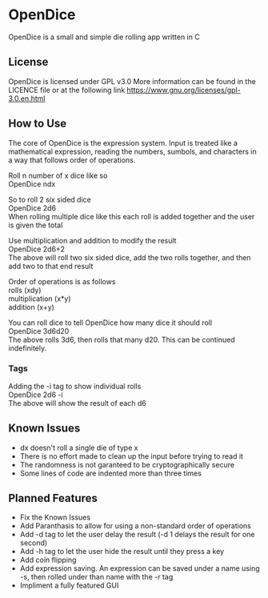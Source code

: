 # OpenDice
OpenDice is a small and simple die rolling app written in C

## License
OpenDice is licensed under GPL v3.0
More information can be found in the LICENCE file or at the following link
https://www.gnu.org/licenses/gpl-3.0.en.html

## How to Use
The core of OpenDice is the expression system.
Input is treated like a mathematical expression, reading the numbers, sumbols, and characters in a way that follows order of operations.

Roll n number of x dice like so    
OpenDice ndx

So to roll 2 six sided dice    
OpenDice 2d6    
When rolling multiple dice like this each roll is added together and the user is given the total

Use multiplication and addition to modify the result    
OpenDice 2d6+2    
The above will roll two six sided dice, add the two rolls together, and then add two to that end result

Order of operations is as follows    
rolls (xdy)    
multiplication (x\*y)    
addition (x+y)

You can roll dice to tell OpenDice how many dice it should roll    
OpenDice 3d6d20    
The above rolls 3d6, then rolls that many d20. This can be continued indefinitely.

### Tags
Adding the -i tag to show individual rolls    
OpenDice 2d6 -i    
The above will show the result of each d6

## Known Issues
* dx doesn't roll a single die of type x
* There is no effort made to clean up the input before trying to read it
* The randomness is not garanteed to be cryptographically secure
* Some lines of code are indented more than three times

## Planned Features
* Fix the Known Issues
* Add Paranthasis to allow for using a non-standard order of operations
* Add -d tag to let the user delay the result (-d 1 delays the result for one second)
* Add -h tag to let the user hide the result until they press a key
* Add coin flipping
* Add expression saving. An expression can be saved under a name using -s, then rolled under than name with the -r tag
* Impliment a fully featured GUI
